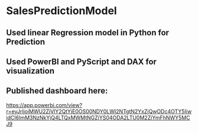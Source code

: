 # SalesPredictionModel

## Used linear Regression model in Python for Prediction
## Used PowerBI and PyScript and DAX for visualization
## Published dashboard here:
https://app.powerbi.com/view?r=eyJrIjoiMWU2ZjVlY2QtYjE0OS00NDY0LWI2NTgtN2YxZjQwODc4OTY5IiwidCI6ImM3NzNkYjQ4LTQxMWMtNGZjYS04ODA2LTU0M2ZiYmFhNWY5MCJ9
